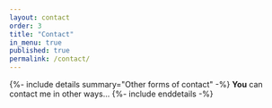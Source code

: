 ```yaml
---
layout: contact
order: 3
title: "Contact"
in_menu: true
published: true
permalink: /contact/
---
```


{%- include details summary="Other forms of contact" -%}
  **You** can contact me in other ways...
{%- include enddetails -%}

